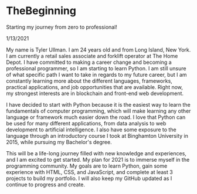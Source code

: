 # TheBeginning
Starting my journey from zero to professional!

1/13/2021

My name is Tyler Ullman. I am 24 years old and from Long Island, New York. I am currently a retail sales associate and forklift operator at The Home Depot. I have committed to making a career change and becoming a professional programmer, so I am starting to learn Python. I am still unsure of what specific path I want to take in regards to my future career, but I am constantly learning more about the different languages, frameworks, practical applications, and job opportunities that are available. Right now, my strongest interests are in blockchain and front-end web development. 

I have decided to start with Python because it is the easiest way to learn the fundamentals of computer programming, which will make learning any other language or framework much easier down the road. I love that Python can be used for many different applications, from data analysis to web development to artificial intelligence. I also have some exposure to the language through an introductory course I took at Binghamton University in 2015, while pursuing my Bachelor's degree. 

This will be a life-long journey filled with new knowledge and experiences, and I am excited to get started. My plan for 2021 is to immerse myself in the programming community. My goals are to learn Python, gain some experience with HTML, CSS, and JavaScript, and complete at least 3 projects to build my portfolio. I will also keep my GitHub updated as I continue to progress and create.
